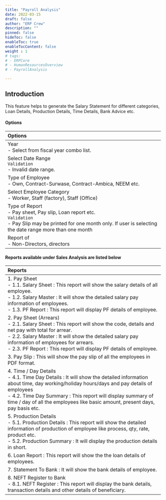 ```yaml
---
title: "Payroll Analysis"
date: 2022-03-15
draft: false
author: "ERP Crew"
description: ""
pinned: false
hideToc: false
enableToc: true
enableTocContent: false
weight : 1
# tags: 
# - ERPCore 
# - HumanResourcesOverview
# - PayrollAnalysis   

---
```


## Introduction

This feature helps to generate the Salary Statement for different categories, Loan Details, Production Details, Time Details, Bank Advice etc.

#### Options

|Options|   
  |:------|
  | Year <br> - Select from fiscal year combo list.
  | Select Date Range <br> `Validation` <br> - Invalid date range.
  | Type of Employee <br> - Own, Contract-Surwase, Contract-Ambica, NEEM etc.
  | Select Employee Category <br> - Worker, Staff (factory), Staff (Office)
  | Type of Report <br> - Pay sheet, Pay slip, Loan report etc. <br> `Validation` <br> - Pay Slip may be printed for one month only. If user is selecting the date range more than one month
  | Report of <br> - Non-Directors, directors


#### Reports available under Sales Analysis are listed below

|Reports|   
  |:------|
  | 1. Pay Sheet <br> - 1.1. Salary Sheet : This report will show the salary details of all employee. <br> - 1.2. Salary Master : It will show the detailed salary pay information of employees. <br> - 1.3. PF Report : This report will display PF details of employee.
  | 2. Pay Sheet (Arrears) <br> - 2.1. Salary Sheet : This report will show the code, details and net pay with total for arrear. <br> - 2.2. Salary Master : It will show the detailed salary pay information of employees for arrears. <br> - 2.3. PF Report : This report will display PF details of employee.
  | 3. Pay Slip : This will show the pay slip of all the employees in PDF format.
  | 4. Time / Day Details <br> - 4.1. Time Day Details : It will show the detailed information about time, day working/holiday hours/days and pay details of employees <br> - 4.2. Time Day Summary : This report will display summary of time / day of all the employees like basic amount, present days, pay basis etc.
  | 5. Production Details <br> - 5.1. Production Details : This report will show the detailed information of production of employee like process, qty, rate, product etc. <br> - 5.2. Production Summary : It will display the production details in short.
  | 6. Loan Report : This report will show the the loan details of employees.
  | 7. Statement To Bank : It will show the bank details of employee.
  | 8. NEFT Register to Bank <br> - 8.1. NEFT Register : This report will display the bank details, transaction details and other details of beneficiary.
  